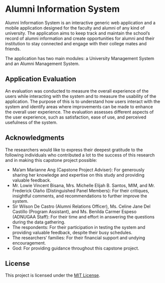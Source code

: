 # Alumni Information System

Alumni Information System is an interactive generic web application and a mobile application designed for the faculty and alumni of any kind of university. The application aims to keep track and maintain the school’s record of alumni information and create opportunities for alumni and their institution to stay connected and engage with their college mates and friends.

The application has two main modules: a University Management System and an Alumni Management System.

## Application Evaluation

An evaluation was conducted to measure the overall experience of the users while interacting with the system and to measure the usability of the application. The purpose of this is to understand how users interact with the system and identify areas where improvements can be made to enhance the overall user experience. The evaluation assesses different aspects of the user experience, such as satisfaction, ease of use, and perceived usefulness of the system.

## Acknowledgments

The researchers would like to express their deepest gratitude to the following individuals who contributed a lot to the success of this research and in making this capstone project possible:

- Ma’am Marianne Ang (Capstone Project Adviser): For generously sharing her knowledge and expertise on this study and providing valuable feedback.
- Mr. Lowie Vincent Bisana, Mrs. Michelle Elijah B. Santos, MIM, and Mr. Frederick Olaño (Distinguished Panel Members): For their critiques, insightful comments, and recommendations to further improve the system.
- Sir Wilson De Castro (Alumni Relations Officer), Ms. Celine Jane Del Castillo (Program Assistant), and Ms. Benilda Carmer Espeso (ADNUGAA Staff): For their time and effort in answering the questions during the data gathering.
- The respondents: For their participation in testing the system and providing valuable feedback, despite their busy schedules.
- The researchers’ families: For their financial support and undying encouragement.
- God: For providing guidance throughout this capstone project.

## License

This project is licensed under the [MIT License](LICENSE).
